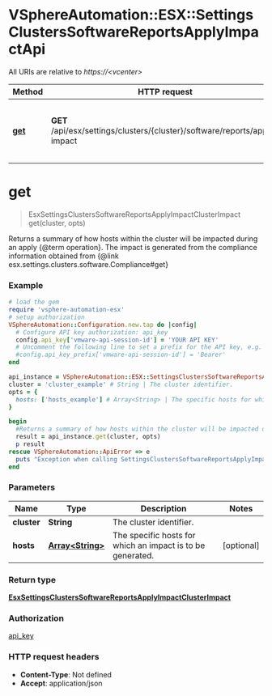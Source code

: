 # VSphereAutomation::ESX::SettingsClustersSoftwareReportsApplyImpactApi

All URIs are relative to *https://&lt;vcenter&gt;*

Method | HTTP request | Description
------------- | ------------- | -------------
[**get**](SettingsClustersSoftwareReportsApplyImpactApi.md#get) | **GET** /api/esx/settings/clusters/{cluster}/software/reports/apply-impact | Returns a summary of how hosts within the cluster will be impacted during an apply {@term operation}. The impact is generated from the compliance information obtained from {@link esx.settings.clusters.software.Compliance#get}


# **get**
> EsxSettingsClustersSoftwareReportsApplyImpactClusterImpact get(cluster, opts)

Returns a summary of how hosts within the cluster will be impacted during an apply {@term operation}. The impact is generated from the compliance information obtained from {@link esx.settings.clusters.software.Compliance#get}

### Example
```ruby
# load the gem
require 'vsphere-automation-esx'
# setup authorization
VSphereAutomation::Configuration.new.tap do |config|
  # Configure API key authorization: api_key
  config.api_key['vmware-api-session-id'] = 'YOUR API KEY'
  # Uncomment the following line to set a prefix for the API key, e.g. 'Bearer' (defaults to nil)
  #config.api_key_prefix['vmware-api-session-id'] = 'Bearer'
end

api_instance = VSphereAutomation::ESX::SettingsClustersSoftwareReportsApplyImpactApi.new
cluster = 'cluster_example' # String | The cluster identifier.
opts = {
  hosts: ['hosts_example'] # Array<String> | The specific hosts for which an impact is to be generated.
}

begin
  #Returns a summary of how hosts within the cluster will be impacted during an apply {@term operation}. The impact is generated from the compliance information obtained from {@link esx.settings.clusters.software.Compliance#get}
  result = api_instance.get(cluster, opts)
  p result
rescue VSphereAutomation::ApiError => e
  puts "Exception when calling SettingsClustersSoftwareReportsApplyImpactApi->get: #{e}"
end
```

### Parameters

Name | Type | Description  | Notes
------------- | ------------- | ------------- | -------------
 **cluster** | **String**| The cluster identifier. | 
 **hosts** | [**Array&lt;String&gt;**](String.md)| The specific hosts for which an impact is to be generated. | [optional] 

### Return type

[**EsxSettingsClustersSoftwareReportsApplyImpactClusterImpact**](EsxSettingsClustersSoftwareReportsApplyImpactClusterImpact.md)

### Authorization

[api_key](../README.md#api_key)

### HTTP request headers

 - **Content-Type**: Not defined
 - **Accept**: application/json



